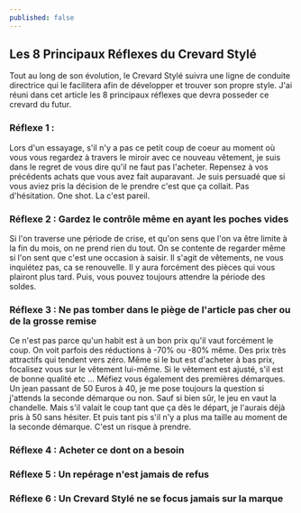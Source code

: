 ```yaml
---
published: false
---
```

## Les 8 Principaux Réflexes du Crevard Stylé

Tout au long de son évolution, le Crevard Stylé suivra une ligne de conduite directrice qui le facilitera afin de développer et trouver son propre style. J'ai réuni dans cet article les 8 principaux réflexes que devra posseder ce crevard du futur.

### Réflexe 1 : 

Lors d'un essayage, s'il n'y a pas ce petit coup de coeur au moment où vous vous regardez à travers le miroir avec ce nouveau vêtement, je suis dans le regret de vous dire qu'il ne faut pas l'acheter. Repensez à vos précédents achats que vous avez fait auparavant. Je suis persuadé que si vous aviez pris la décision de le prendre c'est que ça collait. Pas d'hésitation. One shot. La c'est pareil.

### Réflexe 2 : Gardez le contrôle même en ayant les poches vides

Si l'on traverse une période de crise, et qu'on sens que l'on va être limite à la fin du mois, on ne prend rien du tout. On se contente de regarder même si l'on sent que c'est une occasion à saisir. Il s'agit de vêtements, ne vous inquiétez pas, ca se renouvelle. Il y aura forcément des pièces qui vous plairont plus tard. Puis, vous pouvez toujours attendre la période des soldes.

### Réflexe 3 : Ne pas tomber dans le piège de l'article pas cher ou de la grosse remise

Ce n'est pas parce qu'un habit est à un bon prix qu'il vaut forcément le coup. On voit parfois des réductions à -70% ou -80% même. Des prix très attractifs qui tendent vers zéro. Même si le but est d'acheter à bas prix, focalisez vous sur le vêtement lui-même. Si le vêtement est ajusté, s'il est de bonne qualité etc ...
Méfiez vous également des premières démarques. Un jean passant de 50 Euros à 40, je me pose toujours la question si j'attends la seconde démarque ou non. Sauf si bien sûr, le jeu en vaut la chandelle. Mais s'il valait le coup tant que ça dès le départ, je l'aurais déjà pris à 50 sans hésiter. Et puis tant pis s'il n'y a plus ma taille au moment de la seconde démarque. C'est un risque à prendre.

### Réflexe 4 : Acheter ce dont on a besoin

### Réflexe 5 : Un repérage n'est jamais de refus

### Réflexe 6 : Un Crevard Stylé ne se focus jamais sur la marque